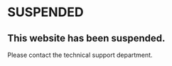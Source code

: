 <h1>SUSPENDED</h1>
<h2>This website has been suspended.</h2>
<p>Please contact the technical support department.</p>
